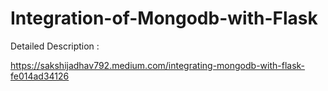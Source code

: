 # Integration-of-Mongodb-with-Flask

Detailed Description :

https://sakshijadhav792.medium.com/integrating-mongodb-with-flask-fe014ad34126
